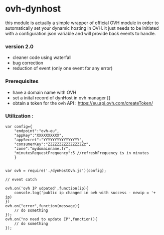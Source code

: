# ovh-dynhost

this module is actually a simple wrapper of official OVH module in order to automatically set your dynamic hosting in OVH.
it just needs to be initiated with a configuration json variable and will provide back events to handle.


### version 2.0

- cleaner code using waterfall
- bug correction
- reduction of event (only one event for any error)

### Prerequisites
- have a domain name with OVH
- set a inital record of dynHost in ovh manager []
- obtain a token for the ovh API : https://eu.api.ovh.com/createToken/

### Utilization :
```
var config={
	"endpoint":"ovh-eu",
	"appKey":"XXXXXXXXXX",
	"appSecret":"YYYYYYYYYYYYYYYY",
	"consumerKey":"ZZZZZZZZZZZZZZZZz",
	"zone":"mydomainname.fr",
	"minutesRequestFrequency":5 //refreshFrequency is in minutes
	}
	

var ovh = require('./dynHostOvh.js')(config);

// event catch

ovh.on('ovh IP udpated',function(ip){
	console.log('public ip changed in ovh with success - newip = '+ ip)
})
ovh.on("error",function(message){
	// do something
});
ovh.on("no need to update IP",function(){
	// do something
});
